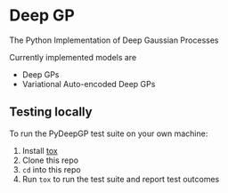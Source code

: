 Deep GP
=======

The Python Implementation of Deep Gaussian Processes

Currently implemented models are

* Deep GPs
* Variational Auto-encoded Deep GPs 

Testing locally
---------------

To run the PyDeepGP test suite on your own machine:

1. Install [tox][tox]
2. Clone this repo
3. `cd` into this repo
4. Run `tox` to run the test suite and report test outcomes

[tox]: https://tox.readthedocs.io/en/latest/

